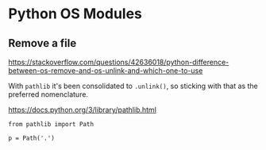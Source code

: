 # Python OS Modules

## Remove a file

https://stackoverflow.com/questions/42636018/python-difference-between-os-remove-and-os-unlink-and-which-one-to-use

With `pathlib` it's been consolidated to `.unlink()`, so sticking with that as the preferred nomenclature. 

https://docs.python.org/3/library/pathlib.html

```
from pathlib import Path

p = Path('.')
```
